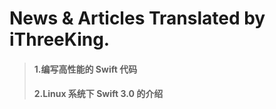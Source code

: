 News & Articles Translated by iThreeKing.
===========



> #### 1.编写高性能的 Swift 代码
> #### 2.Linux 系统下 Swift 3.0 的介绍
